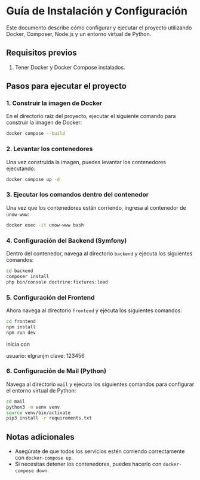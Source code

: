 
# Guía de Instalación y Configuración

Este documento describe cómo configurar y ejecutar el proyecto utilizando Docker, Composer, Node.js y un entorno virtual de Python.

## Requisitos previos

1. Tener Docker y Docker Compose instalados.

## Pasos para ejecutar el proyecto

### 1. Construir la imagen de Docker

En el directorio raíz del proyecto, ejecutar el siguiente comando para construir la imagen de Docker:

```bash
docker compose --build
```

### 2. Levantar los contenedores

Una vez construida la imagen, puedes levantar los contenedores ejecutando:

```bash
docker compose up -d
```

### 3. Ejecutar los comandos dentro del contenedor

Una vez que los contenedores están corriendo, ingresa al contenedor de `unow-www`:

```bash
docker exec -it unow-www bash
```

### 4. Configuración del Backend (Symfony)

Dentro del contenedor, navega al directorio `backend` y ejecuta los siguientes comandos:

```bash
cd backend
composer install
php bin/console doctrine:fixtures:load
```

### 5. Configuración del Frontend

Ahora navega al directorio `frontend` y ejecuta los siguientes comandos:

```bash
cd frontend
npm install
npm run dev
```

inicia con 

usuario: elgranjm
clave: 123456

### 6. Configuración de Mail (Python)

Navega al directorio `mail` y ejecuta los siguientes comandos para configurar el entorno virtual de Python:

```bash
cd mail
python3 -m venv venv
source venv/bin/activate
pip3 install -r requirements.txt
```

## Notas adicionales

- Asegúrate de que todos los servicios estén corriendo correctamente con `docker-compose up`.
- Si necesitas detener los contenedores, puedes hacerlo con `docker-compose down`.